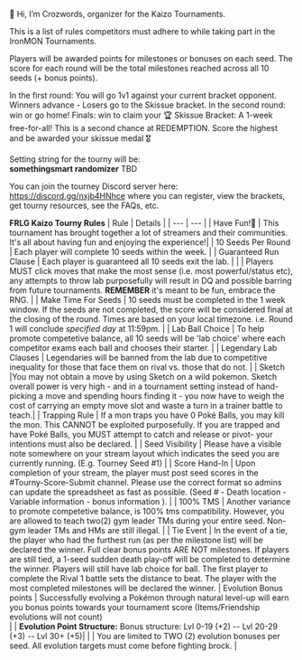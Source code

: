 👋 Hi, I’m Crozwords, organizer for the Kaizo Tournaments. 

This is a list of rules competitors must adhere to while taking part in the IronMON Tournaments.

Players will be awarded points for milestones or bonuses on each seed. The score for each round will be the total milestones reached across all 10 seeds (+ bonus points).

In the first round: You will go 1v1 against your current bracket opponent. Winners advance - Losers go to the Skissue bracket. 
In the second round: win or go home!
Finals: win to claim your 🏆
Skissue Bracket: A 1-week free-for-all! This is a second chance at REDEMPTION. Score the highest and be awarded your skissue medal 🎖️

Setting string for the tourny will be: <br> **somethingsmart randomizer** TBD  <br>

You can join the tourney Discord server here: https://discord.gg/nxjb4HNhce where you can register, view the brackets, get tourny resources, see the FAQs, etc.

**FRLG Kaizo Tourny Rules** 
| Rule | Details |
| --- | --- |
| Have Fun!🙂 | This tournament has brought together a lot of streamers and their communities. It's all about having fun and enjoying the experience!|
| 10 Seeds Per Round | 	Each player will complete 10 seeds within the week. |
| Guaranteed Run Clause | Each player is guaranteed all 10 seeds exit the lab. |
|                       | Players MUST click moves that make the most sense (i.e. most powerful/status etc), any attempts to throw lab purposefully will result in DQ and possible barring from future tournaments. **REMEMBER** it's meant to be fun, embrace the RNG. |
| Make Time For Seeds | 10 seeds must be completed in the 1 week window. If the seeds are not completed, the score will be considered final at the closing of the round. Times are based on your local timezone. i.e. Round 1 will conclude *specified day* at 11:59pm. |
| Lab Ball Choice | 	To help promote competetive balance, all 10 seeds will be 'lab choice' where each competitor exams each ball and chooses their starter. |
| Legendary Lab Clauses | Legendaries will be banned from the lab due to competitive inequality for those that face them on rival vs. those that do not. |
| Sketch |You may not obtain a move by using Sketch on a wild pokemon. Sketch overall power is very high - and in a tournament setting instead of hand-picking a move and spending hours finding it - you now have to weigh the cost of carrying an empty move slot and waste a turn in a trainer battle to teach.|
| Trapping Rule | If a mon traps you have 0 Poké Balls, you may kill the mon. This CANNOT be exploited purposefully. If you are trapped and have Poké Balls, you MUST attempt to catch and release or pivot- your intentions must also be declared. |
| Seed Visibility | 	Please have a visible note somewhere on your stream layout which indicates the seed you are currently running. (E.g. Tourney Seed #1) |
| Score Hand-In | 	Upon completion of your stream, the player must post seed scores in the #Tourny-Score-Submit channel. Please use the correct format so admins can update the spreadsheet as fast as possible. (Seed # - Death location - Variable information - bonus information ). |
| 100% TMS | 	Another variance to promote competetive balance, is 100% tms compatibility. However, you are allowed to teach two(2) gym leader TMs during your entire seed. Non-gym leader TMs and HMs are still illegal. |
| Tie Event | 	In the event of a tie, the player who had the furthest run (as per the milestone list) will be declared the winner. Full clear bonus points ARE NOT milestones. If players are still tied, a 1-seed sudden death play-off will be completed to determine the winner. Players will still have lab choice for ball. The first player to complete the Rival 1 battle sets the distance to beat. The player with the most completed milestones will be declared the winner. 
| Evolution Bonus points | Successfully evolving a Pokémon through natural level-up  will earn you bonus points towards your tournament score (Items/Friendship evolutions will not count)  
|                        | **Evolution Point Structure:** Bonus structure: Lvl 0-19 (+2) -- Lvl 20-29 (+3) -- Lvl 30+ (+5)|
|                        | You are limited to TWO (2) evolution bonuses per seed. All evolution targets must come before fighting brock. | 
